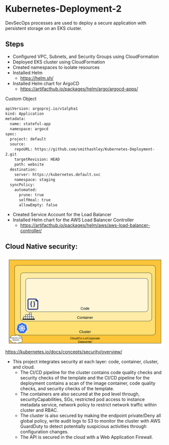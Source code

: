 # Kubernetes-Deployment-2
DevSecOps processes are used to deploy a secure application with persistent storage on an EKS cluster.

## Steps
- Configured VPC, Subnets, and Security Groups using CloudFormation
- Deployed EKS cluster using CloudFormation
- Created namespaces to isolate resources
- Installed Helm
    - https://helm.sh/ 
- Installed Helm chart for ArgoCD 
    - https://artifacthub.io/packages/helm/argo/argocd-apps/

Custom Object 
```
apiVersion: argoproj.io/v1alpha1
kind: Application
metadata:
  name: stateful-app
  namespace: argocd
spec:
  project: default
  source:
    repoURL: https://github.com/smithashley/Kubernetes-Deployment-2.git
    targetRevision: HEAD
    path: website
  destination:
    server: https://kubernetes.default.svc
    namespace: staging
  syncPolicy:
    automated:
      prune: true
      selfHeal: true
      allowEmpty: false     
```
    
  - Created Service Account for the Load Balancer
  - Installed Helm chart for the AWS Load Balancer Controller
      - https://artifacthub.io/packages/helm/aws/aws-load-balancer-controller/
   
  ## Cloud Native security:
  ![](https://github.com/smithashley/Kubernetes-Deployment-2/blob/main/embedded-images/k8-security.png)
  https://kubernetes.io/docs/concepts/security/overview/
  
- This project integrates security at each layer: code, container, cluster, and cloud.
  - The CI/CD pipeline for the cluster contains code quality checks and security checks of the template and the CI/CD pipeline for the deployment contains a scan of the image container, code quality checks, and       security checks of the template.
  - The containers are also secured at the pod level through, securityCapabilities, SGs, restricted pod access to instance metadata service, network policy to restrict network traffic within cluster and RBAC. 
  - The cluster is also secured by making the endpoint private/Deny all global policy, write audit logs to S3 to monitor the cluster with AWS GuardDuty to detect potentially suspicious activities through              configuration changes.
  -	The API is secured in the cloud with a Web Application Firewall.

